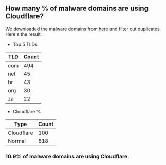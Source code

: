 ## How many % of malware domains are using Cloudflare?


We downloaded the malware domains from [here](https://urlhaus.abuse.ch) and filter out duplicates.
Here's the result.


[//]: # (start replacement)


- Top 5 TLDs

| TLD | Count |
| --- | --- |
| com | 494 |
| net | 45 |
| br | 43 |
| org | 30 |
| za | 22 |


- Cloudflare %

| Type | Count |
| --- | --- |
| Cloudflare | 100 |
| Normal | 818 |


### 10.9% of malware domains are using Cloudflare.